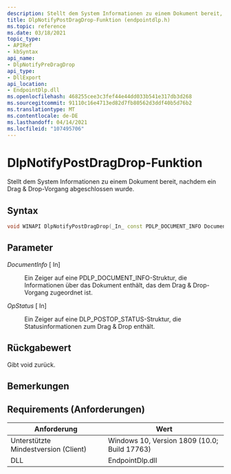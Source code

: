 ```yaml
---
description: Stellt dem System Informationen zu einem Dokument bereit, nachdem ein Drag &amp; Drop-Vorgang abgeschlossen wurde.
title: DlpNotifyPostDragDrop-Funktion (endpointdlp.h)
ms.topic: reference
ms.date: 03/18/2021
topic_type:
- APIRef
- kbSyntax
api_name:
- DlpNotifyPreDragDrop
api_type:
- DllExport
api_location:
- EndpointDlp.dll
ms.openlocfilehash: 468255cee3c3fef44e44dd033b541e317db3d268
ms.sourcegitcommit: 91110c16e4713ed82d7fb80562d3ddf40b5d76b2
ms.translationtype: MT
ms.contentlocale: de-DE
ms.lasthandoff: 04/14/2021
ms.locfileid: "107495706"
---
```

# <a name="dlpnotifypostdragdrop-function"></a>DlpNotifyPostDragDrop-Funktion

Stellt dem System Informationen zu einem Dokument bereit, nachdem ein Drag &amp; Drop-Vorgang abgeschlossen wurde.

## <a name="syntax"></a>Syntax


```C++
void WINAPI DlpNotifyPostDragDrop(_In_ const PDLP_DOCUMENT_INFO DocumentInfo, _In_ const PDLP_POSTOP_STATUS OpStatus);
```



## <a name="parameters"></a>Parameter

<dl> <dt>

*DocumentInfo* \[ In\]
</dt> <dd>

Ein Zeiger [](endpointdlp-dlp_document_info.md) auf eine PDLP_DOCUMENT_INFO-Struktur, die Informationen über das Dokument enthält, das dem Drag &amp; Drop-Vorgang zugeordnet ist.

</dd> </dl>

<dl> <dt>

*OpStatus* \[ In\]
</dt> <dd>

Ein Zeiger [](enpointdlp-dlp_postop_status.md) auf eine DLP_POSTOP_STATUS-Struktur, die Statusinformationen zum Drag &amp; Drop enthält.

</dd> </dl>


## <a name="return-value"></a>Rückgabewert

Gibt void zurück.

## <a name="remarks"></a>Bemerkungen


## <a name="requirements"></a>Requirements (Anforderungen)



| Anforderung          |    Wert                   |
|-------------------------------------|-----------------------------------------------------------------------------------------|
| Unterstützte Mindestversion (Client)<br/> | Windows 10, Version 1809 (10.0; Build 17763)           |
| DLL<br/>                      | EndpointDlp.dll |